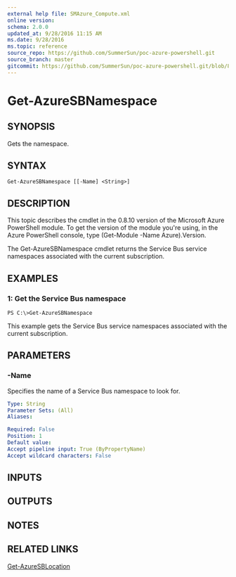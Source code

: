 ```yaml
---
external help file: SMAzure_Compute.xml
online version: 
schema: 2.0.0
updated_at: 9/28/2016 11:15 AM
ms.date: 9/28/2016
ms.topic: reference
source_repo: https://github.com/SummerSun/poc-azure-powershell.git
source_branch: master
gitcommit: https://github.com/SummerSun/poc-azure-powershell.git/blob/8903b0f1daa01932ac5fa167f377736de2df6709/azureps-cmdlets-docs/Service%20Management/Compute%20Cmdlets/v0.9.8/Get-AzureSBNamespace.md
---
```


# Get-AzureSBNamespace
## SYNOPSIS
Gets the namespace.

## SYNTAX

```
Get-AzureSBNamespace [[-Name] <String>]
```

## DESCRIPTION
This topic describes the cmdlet in the 0.8.10 version of the Microsoft Azure PowerShell module.
To get the version of the module you're using, in the Azure PowerShell console, type (Get-Module -Name Azure).Version.

The Get-AzureSBNamespace cmdlet returns the Service Bus service namespaces associated with the current subscription.

## EXAMPLES

### 1: Get the Service Bus namespace
```
PS C:\>Get-AzureSBNamespace
```

This example gets the Service Bus service namespaces associated with the current subscription.

## PARAMETERS

### -Name
Specifies the name of a Service Bus namespace to look for.

```yaml
Type: String
Parameter Sets: (All)
Aliases: 

Required: False
Position: 1
Default value: 
Accept pipeline input: True (ByPropertyName)
Accept wildcard characters: False
```

## INPUTS

## OUTPUTS

## NOTES

## RELATED LINKS

[Get-AzureSBLocation](bff960ab-8d2e-43e7-879c-fc13559394df)

